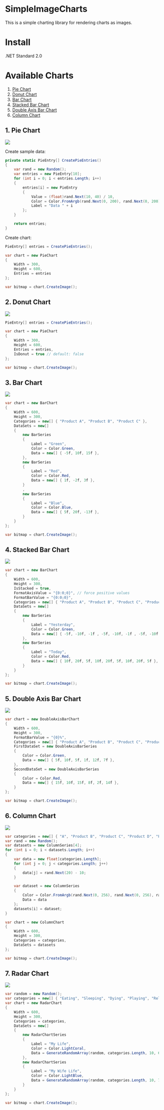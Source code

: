 # SimpleImageCharts
This is a simple charting library for rendering charts as images. 

# Install 

.NET Standard 2.0

# Available Charts
1. [Pie Chart](#1-pie-chart)
2. [Donut Chart](#2-donut-chart)
3. [Bar Chart](#3-bar-chart)
4. [Stacked Bar Chart](#4-stacked-bar-chart)
5. [Double Axis Bar Chart](#5-double-axis-bar-chart)
6. [Column Chart](#6-column-chart)

## 1. Pie Chart
<img src="https://raw.githubusercontent.com/phamtung1/SimpleImageCharts/master/screenshots/pie.jpg" />

Create sample data:
```csharp
private static PieEntry[] CreatePieEntries()
{
    var rand = new Random();
    var entries = new PieEntry[10];
    for (int i = 0; i < entries.Length; i++)
    {
        entries[i] = new PieEntry
        {
            Value = (float)rand.Next(10, 40) / 10,
            Color = Color.FromArgb(rand.Next(0, 200), rand.Next(0, 200), rand.Next(0, 200)),
            Label = "Data " + i
        };
    }

    return entries;
}
```
Create chart:
```csharp
PieEntry[] entries = CreatePieEntries();

var chart = new PieChart
{
    Width = 300,
    Height = 600,
    Entries = entries
};

var bitmap = chart.CreateImage();
```

## 2. Donut Chart
<img src="https://raw.githubusercontent.com/phamtung1/SimpleImageCharts/master/screenshots/donut.jpg" />

```csharp
PieEntry[] entries = CreatePieEntries();

var chart = new PieChart
{
    Width = 300,
    Height = 600,
    Entries = entries,
    IsDonut = true // default: false
};

var bitmap = chart.CreateImage();
```

## 3. Bar Chart
<img src="https://raw.githubusercontent.com/phamtung1/SimpleImageCharts/master/screenshots/BarChart.jpg" />

```csharp
var chart = new BarChart
{
    Width = 600,
    Height = 300,
    Categories = new[] { "Product A", "Product B", "Product C" },
    DataSets = new[]
    {
        new BarSeries
        {
            Label = "Green",
            Color = Color.Green,
            Data = new[] { -5f, 10f, 15f },
        },
        new BarSeries
        {
            Label = "Red",
            Color = Color.Red,
            Data = new[] { 1f, -2f, 3f },
        }
        ,
        new BarSeries
        {
            Label = "Blue",
            Color = Color.Blue,
            Data = new[] { 5f, 20f, -13f },
        }
    }
};

var bitmap = chart.CreateImage();
```
## 4. Stacked Bar Chart
<img src="https://raw.githubusercontent.com/phamtung1/SimpleImageCharts/master/screenshots/StackedBarChart.jpg" />

```csharp
var chart = new BarChart
{
    Width = 600,
    Height = 300,
    IsStacked = true,
    FormatAxisValue = "{0:0;0}", // force positive values
    FormatBarValue = "{0:0;0}",
    Categories = new[] { "Product A", "Product B", "Product C", "Product A", "Product B", "Product C", "Product A", "Product B", "Product C" },
    DataSets = new[]
    {
        new BarSeries
        {
            Label = "Yesterday",
            Color = Color.Green,
            Data = new[] { -5f, -10f, -1f , -5f, -10f, -1f , -5f, -10f, -1f },
        },
        new BarSeries
        {
            Label = "Today",
            Color = Color.Red,
            Data = new[] { 10f, 20f, 5f, 10f, 20f, 5f, 10f, 20f, 5f },
        }
    }
};

var bitmap = chart.CreateImage();
```

## 5. Double Axis Bar Chart
<img src="https://raw.githubusercontent.com/phamtung1/SimpleImageCharts/master/screenshots/DoubleAxisBarChart.jpg" />

```csharp
var chart = new DoubleAxisBarChart
{
    Width = 600,
    Height = 300,
    FormatBarValue = "{0}%",
    Categories = new[] { "Product A", "Product B", "Product C", "Product D", "Product E", "Product F" },
    FirstDataSet = new DoubleAxisBarSeries 
    { 
        Color = Color.Green,
        Data = new[] { 5f, 10f, 5f, 1f, 12f, 7f },
    },
    SecondDataSet = new DoubleAxisBarSeries
    {
        Color = Color.Red,
        Data = new[] { 15f, 10f, 15f, 8f, 2f, 14f },
    }
};

var bitmap = chart.CreateImage();
```

## 6. Column Chart
<img src="https://raw.githubusercontent.com/phamtung1/SimpleImageCharts/master/screenshots/ColumnChart.jpg" />

```csharp
var categories = new[] { "A", "Product B", "Product C", "Product D", "Product E" };
var rand = new Random();
var datasets = new ColumnSeries[4];
for (int i = 0; i < datasets.Length; i++)
{
    var data = new float[categories.Length];
    for (int j = 0; j < categories.Length; j++)
    {
        data[j] = rand.Next(20) - 10;
    }

    var dataset = new ColumnSeries
    {
        Color = Color.FromArgb(rand.Next(0, 256), rand.Next(0, 256), rand.Next(0, 256)),
        Data = data
    };
    datasets[i] = dataset;
}

var chart = new ColumnChart
{
    Width = 600,
    Height = 300,
    Categories = categories,
    DataSets = datasets
};

var bitmap = chart.CreateImage();
```
## 7. Radar Chart
<img src="https://raw.githubusercontent.com/phamtung1/SimpleImageCharts/master/screenshots/RadarChart.jpg" />

```csharp
var random = new Random();
var categories = new[] { "Eating", "Sleeping", "Dying", "Playing", "Relaxing", "Watching" };
var chart = new RadarChart
{
    Width = 600,
    Height = 300,
    Categories = categories,
    DataSets = new[]
    {
        new RadarChartSeries
        {
            Label = "My Life",
            Color = Color.LightCoral,
            Data = GenerateRandomArray(random, categories.Length, 10, 60),
        },
        new RadarChartSeries
        {
            Label = "My Wife Life",
            Color = Color.LightBlue,
            Data = GenerateRandomArray(random, categories.Length, 10, 70),
        }
    }
};

var bitmap = chart.CreateImage();
```